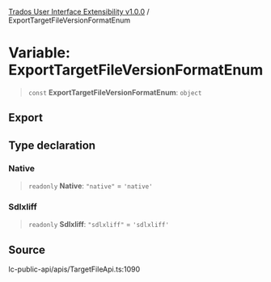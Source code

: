 [Trados User Interface Extensibility v1.0.0](../wiki/globals) / ExportTargetFileVersionFormatEnum

# Variable: ExportTargetFileVersionFormatEnum

> `const` **ExportTargetFileVersionFormatEnum**: `object`

## Export

## Type declaration

### Native

> `readonly` **Native**: `"native"` = `'native'`

### Sdlxliff

> `readonly` **Sdlxliff**: `"sdlxliff"` = `'sdlxliff'`

## Source

lc-public-api/apis/TargetFileApi.ts:1090
